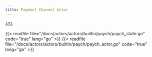 ```yaml
---
title: Payment Channel Actor
---
```

{{<label payment_channel_actor>}}

{{< readfile file="/docs/actors/actors/builtin/paych/paych_state.go" code="true" lang="go" >}} {{< readfile file="/docs/actors/actors/builtin/paych/paych_actor.go" code="true" lang="go" >}}
